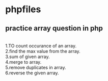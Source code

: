 # phpfiles
<h2>practice  array question in php </h2>
<br>
1.TO count occurance of an array.
<br>
2.find the max value from the array.
<br>
3.sum of given array.
<br>
4.merge to array.
<br>
5.remove duplicates in array.
<br>
6.reverse the given array.
